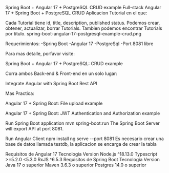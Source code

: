 Spring Boot + Angular 17 + PostgreSQL CRUD example
Full-stack Angular 17 + Spring Boot + PostgreSQL CRUD Aplicacion Tutorial en el que:

Cada Tutorial tiene id, title, description, published status.
Podemos crear, obtener, actualizar, borrar Tutorials.
Tambien podemos encontrar Tutorials por titulo.
spring-boot-angular-17-postgresql-example-crud.png

Requerimientos: -Spring Boot -Angular 17 -PostgreSql -Port 8081 libre

Para mas detalle, porfavor visite:

Spring Boot + Angular 17 + PostgreSQL: CRUD example

Corra ambos Back-end & Front-end en un solo lugar:

Integrate Angular with Spring Boot Rest API

Mas Practica:

Angular 17 + Spring Boot: File upload example

Angular 17 + Spring Boot: JWT Authentication and Authorization example

Run Spring Boot application
mvn spring-boot:run
The Spring Boot Server will export API at port 8081.

Run Angular Client
npm install
ng serve --port 8081
Es necesario crear una base de datos llamada testdb, la aplicacion se encarga de crear la tabla

Requisitos de Angular 17
Tecnologia	Version
Node.js	^18.13.0
Typescript	>=5.2.0 <5.3.0
RxJS	^6.5.3
Requisitos de Spring Boot
Tecnologia	Version
Java	17 o superior
Maven	3.6.3 o superior
Postgres	14.0 o superior